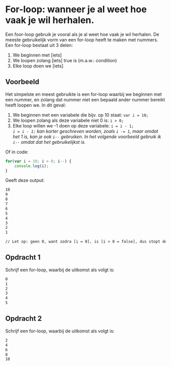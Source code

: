 # For-loop: wanneer je al weet hoe vaak je wil herhalen.

Een foor-loop gebruik je vooral als je al weet hoe vaak je wil herhalen. De meeste gebruikelijk vorm van een for-loop heeft te maken met nummers. Een for-loop bestaat uit 3 delen:

 1. We beginnen met [iets]
 2. We loopen zolang [iets] true is (m.a.w.: condition)
 3. Elke loop doen we [iets]

## Voorbeeld

Het simpelste en meest gebruikte is een for-loop waarbij we beginnen met een nummer, en zolang dat nummer niet een bepaald ander nummer bereikt heeft loopen we. In dit geval:

 1. We beginnen met een variabele die bijv. op 10 staat: `var i = 10;`
 2. We loopen zolang als deze variabele niet 0 is: `i > 0;`
 3. Elke loop willen we -1 doen op deze variabele: `i = i - 1;` \
 *`i = i - 1;` kan korter geschreven worden, zoals `i -= 1`, maar omdat het 1 is, kan je ook `i--` gebruiken. In het volgende voorbeeld gebruik ik `i--` omdat dat het gebruikelijkst is.*

Of in code:

```js
for(var i = 10; i > 0; i--) {
	console.log(i);
}
```

Geeft deze output:

```txt
10
9
8
7
6
5
4
3
2
1

// Let op: geen 0, want zodra [i = 0], is [i > 0 = false], dus stopt de loop.
```

## Opdracht 1

Schrijf een for-loop, waarbij de uitkomst als volgt is:

```txt
0
1
2
3
4
5
```

## Opdracht 2

Schrijf een for-loop, waarbij de uitkomst als volgt is:

```txt
2
4
6
8
10
```
